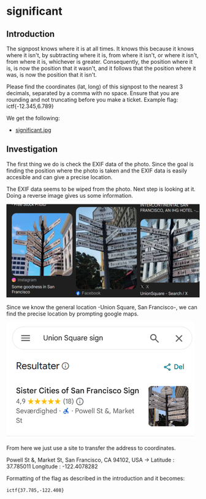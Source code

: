 # significant
## Introduction
The signpost knows where it is at all times. It knows this because it knows where it isn't, by subtracting where it is, from where it isn't, or where it isn't, from where it is, whichever is greater. Consequently, the position where it is, is now the position that it wasn't, and it follows that the position where it was, is now the position that it isn't.

Please find the coordinates (lat, long) of this signpost to the nearest 3 decimals, separated by a comma with no space. Ensure that you are rounding and not truncating before you make a ticket. Example flag: ictf{-12.345,6.789}

We get the following:
* [significant.jpg](significant.jpg)

## Investigation
The first thing we do is check the EXIF data of the photo. Since the goal is finding the position where the photo is taken and the EXIF data is easily accesible and can give a precise location.

The EXIF data seems to be wiped from the photo. Next step is looking at it. Doing a reverse image gives us some information.

![reverse-image-search.png](reverse-image-search.png)

Since we know the general location -Union Square, San Francisco-, we can find the precise location by prompting google maps.

![google-maps-search.png](google-maps-search.png)

From here we just use a site to transfer the address to coordinates.

Powell St &, Market St, San Francisco, CA 94102, USA
-> 
Latitude : 37.785011
Longitude : -122.4078282

Formatting of the flag as described in the introduction and it becomes:

```
ictf{37.785,-122.408}
```